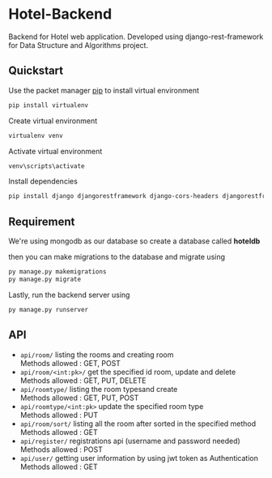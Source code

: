 # Hotel-Backend

Backend for Hotel web application. Developed using django-rest-framework for Data Structure and Algorithms project.

## Quickstart

Use the packet manager [pip](https://pip.pypa.io/en/stable/) to install virtual environment

```bash
pip install virtualenv
```

Create virtual environment

```bash
virtualenv venv
```

Activate virtual environment

```bash
venv\scripts\activate
```

Install dependencies

```bash
pip install django djangorestframework django-cors-headers djangorestframework_simplejwt djongo
```

## Requirement

We're using mongodb as our database so create a database called **hoteldb**

then you can make migrations to the database and migrate using

```bash
py manage.py makemigrations
py manage.py migrate
```

Lastly, run the backend server using

```bash
py manage.py runserver
```

## API

- `api/room/` listing the rooms and creating room  
   Methods allowed : GET, POST
- `api/room/<int:pk>/` get the specified id room, update and delete  
   Methods allowed : GET, PUT, DELETE
- `api/roomtype/` listing the room typesand create  
   Methods allowed : GET, PUT, POST
- `api/roomtype/<int:pk>` update the specified room type  
   Methods allowed : PUT
- `api/room/sort/` listing all the room after sorted in the specified method  
   Methods allowed : GET
- `api/register/` registrations api (username and password needed)  
   Methods allowed : POST
- `api/user/` getting user information by using jwt token as Authentication  
   Methods allowed : GET
